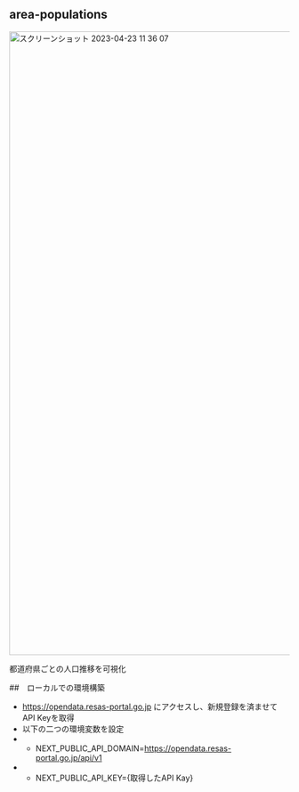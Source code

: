 ## area-populations
<img width="1120" alt="スクリーンショット 2023-04-23 11 36 07" src="https://user-images.githubusercontent.com/84382062/233816458-2bc0e1c7-889f-4b72-be52-57fbdafac5c8.png">

都道府県ごとの人口推移を可視化

##　ローカルでの環境構築
* https://opendata.resas-portal.go.jp にアクセスし、新規登録を済ませてAPI Keyを取得
* 以下の二つの環境変数を設定
* * NEXT_PUBLIC_API_DOMAIN=https://opendata.resas-portal.go.jp/api/v1
* * NEXT_PUBLIC_API_KEY={取得したAPI Kay}
